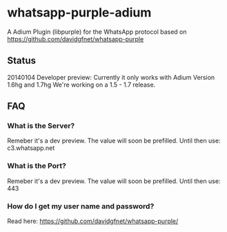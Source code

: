 whatsapp-purple-adium
=====================

A Adium Plugin (libpurple) for the WhatsApp protocol based on https://github.com/davidgfnet/whatsapp-purple

Status
----------
20140104 Developer preview: Currently it only works with Adium Version 1.6hg and 1.7hg
We're working on a 1.5 - 1.7 release.

FAQ
---
### What is the Server?
Remeber it's a dev preview. The value will soon be prefilled.
Until then use:
c3.whatsapp.net

### What is the Port?
Remeber it's a dev preview. The value will soon be prefilled.
Until then use:
443

### How do I get my user name and password?
Read here: https://github.com/davidgfnet/whatsapp-purple/

